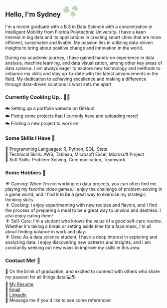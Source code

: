 ## Hello, I'm Sydney <img src = https://github.com/slie9/images/blob/main/green.gif width="50" height="40" />
I'm a recent graduate with a B.S in Data Science with a concentration in Intelligent Mobility from Florida Polytechnic University. I have a keen interest in big data and its applications in creating smart cities that are more efficient, sustainable and livable. My passion lies in utilizing data-driven insights to bring about positive change and innovation in the world.

During my academic journey, I have gained hands-on experience in data analysis, machine learning, and data visualization, among other key areas of data science. I am always eager to explore new technology and methods to enhance my skills and stay up-to-date with the latest advancements in the field. My dedication to achieving excellence and making a difference through data-driven solutions is what sets me apart. 

### Currently Cooking Up.. 👩‍🍳
:cloud: Setting up a portfolio website on GitHub! 
<br> :cloud: Fixing some projects that I currenly have and uploading more!
<br> :cloud: Finding a new project to work on!

### Some Skills I Have :star2:
:dizzy: Programming Languages: R, Python, SQL, Stata
<br> :dizzy: Technical Skills: AWS, Tableau, Microsoft Excel, Microsoft Project
<br> :dizzy: Soft Skills: Problem-Solving, Communication, Teamwork

### Some Hobbies :space_invader:
:sunny: Gaming: When I'm not working on data projects, you can often find me playing my favorite video games. I enjoy the challenge of problem-solving in a game world, and I find it to be a great way to exercise my strategic thinking skills.
<br> :sunny: Cooking: I enjoy experimenting with new recipes and flavors, and I find the process of preparing a meal to be a great way to unwind and destress. I also enjoy eating them!
<br> :sunny: Self-Care: I'm a student who knows the value of a good self-care routine. Whether it's taking a break or setting aside time for a face mask, I'm all about finding balance in work and play.
<br> :sunny: Data: As a data science student, I have a deep interest in exploring and analyzing data. I enjoy discovering new patterns and insights, and I am constantly seeking out new ways to improve my skills in this area.

### Contact Me! 📧
🌟 On the brink of graduation, and excited to connect with others who share my passion for all things data!💻🌎
<br> 🌙 [My Resume](https://slie9.github.io/resume/)
<br> :crescent_moon: [Email](mailto:SydLie.19@gmail.com)
<br> :crescent_moon: [LinkedIn](https://www.linkedin.com/in/sydney-lieske/)
<br> :crescent_moon: Message me if you'd like to see some references!
